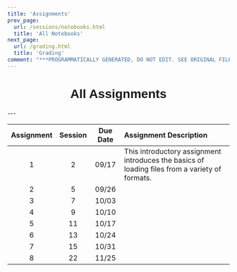 ```yaml
---
title: 'Assignments'
prev_page:
  url: /sessions/notebooks.html
  title: 'All Notebooks'
next_page:
  url: /grading.html
  title: 'Grading'
comment: "***PROGRAMMATICALLY GENERATED, DO NOT EDIT. SEE ORIGINAL FILES IN /content***"
---
```

<h1  style="font-family:  Verdana,  Geneva,  sans-serif;  font-size:  28px;  text-align:center;">All  Assignments</h1> 
--- 

|  Assignment  |  Session  |  Due  Date  |  Assignment  Description  |
|  :---:  |  :---:  |  :---:  |  :-----  |
|  1  |  2  |  09/17  |  This  introductory  assignment  introduces  the  basics  of  loading  files  from  a  variety  of  formats.    |
|  2  |  5  |  09/26  |    |
|  3  |  7  |  10/03  |    |
|  4  |  9  |  10/10  |    |
|  5  |  11  |  10/17  |    |
|  6  |  13  |  10/24  |    |
|  7  |  15  |  10/31  |    |
|  8  |  22  |  11/25  |    |
